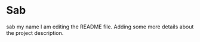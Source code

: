 # Sab
sab my name
I am editing the README file. Adding some more details about the project description.
